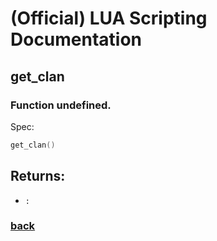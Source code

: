 
# (Official) LUA Scripting Documentation

## get_clan

### Function undefined.

Spec:
```lua
get_clan()
```
## Returns:
- `:` 
### [back](../other)
